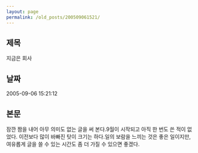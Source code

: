 ```yaml
---
layout: page
permalink: /old_posts/200509061521/
---
```


## 제목
지금은 회사

## 날짜
2005-09-06 15:21:12

## 본문
잠깐 짬을 내어 아무 의미도 없는 글을 써 본다.9월이 시작되고 아직 한 번도 쓴 적이 없었다. 이전보다 많이 바빠진 탓이 크기는 하다.일의 보람을 느끼는 것은 좋은 일이지만, 여유롭게 글을 쓸 수 있는 시간도 좀 더 가질 수 있으면 좋겠다.